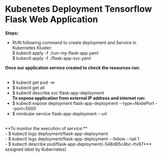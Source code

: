 # Kubenetes Deployment Tensorflow Flask Web Application
**Steps:**  <br>
- RUN following command to create deployment and Service in Kubernetes Kluster: <br>
$ kubectl apply -f ./run-my-flask-app.yaml <br>
$ kubectl apply -f ./flask-app-svc.yaml <br>

**Once our application service created to check the resources run:**  
<br>
- $ kubectl get pod -w <br>
- $ kubectl get all <br>
- $ kubectl describe svc flask-app-deployment <br>
**To expose application from external IP address and internet run:**  <br>
- $ kubectl expose deployment flask-app-deployment --type=NodePort --port=5000 <br>
- $ minikube service flask-app-deployment --url <br>
<br>
**To monitor the execution of service:**  <br>
- $ kubectl logs deployment/flask-app-deployment<br>
- $ kubectl logs deployment/flask-app-deployment --follow --tail 1<br>
- $ kubectl describe pod/flask-app-deployment{-548d85c4bc-rtv67*** assigned label by Kubernetes}<br>
<br>
<br>
<br>
